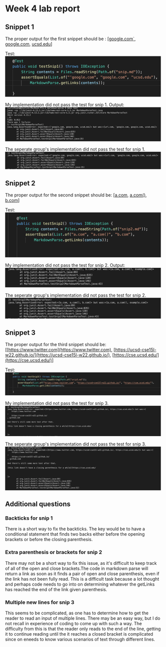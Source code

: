 # Week 4 lab report

## Snippet 1
The proper output for the first snippet should be : [[google.com`](``google.com), [google.com](google.com), [ucsd.edu](ucsd.edu)]

Test:
![snip 1 test](testsnip1.png)

My implementation did not pass the test for snip 1.
Output:
![Output snippet 1](myimpsnip1.png)

The seperate group's implementation did not pass the test for snip 1.
![Other group snippet 1](testimp1.png)

## Snippet 2
The proper output for the second snippet should be: [[a.com](a.com), [a.com()](a.com()[), [b.com](b.com)]

Test:
![snip 2 test](testsnip2.png)

My implementation did not pass the test for snip 2.
Output:
![Output snippet 2](myimpsnip2.png)

The seperate group's implementation did not pass the test for snip 2.
![Other group snippet 2](testimp2.png)



## Snippet 3
The proper output for the third snippet should be: [[https://www.twitter.com](https://www.twitter.com), [https://ucsd-cse15l-w22.github.io/](https://ucsd-cse15l-w22.github.io/), [https://cse.ucsd.edu/](https://cse.ucsd.edu/)]

Test:
![snip 3 test](testsnip3.png)

My implementation did not pass the test for snip 3.
![snip 3 test](myimpsnip3.png)

The seperate group's implementation did not pass the test for snip 3.
![Other group snippet 3](testimp3.png)



## Additional questions

### Backticks for snip 1
There is a short way to fix the backticks. The key would be to have a conditional statement that finds two backs either before the opening brackets or before the closing parenthesis.

### Extra parenthesis or brackets for snip 2
There may not be a short way to fix this issue, as it's difficult to keep track of all of the open and close brackets.The code in markdown parse will return a link as soon as it finds a pair of open and close parenthesis, even if the link has not been fully read. This is a difficult task because a lot thought and perhaps code needs to go into on determining whatever the getLinks has reached the end of the link given parenthesis.

### Multiple new lines for snip 3
This seems to be complicated, as one has to determine how to get the reader to read an input of multiple lines. There may be an easy way, but I do not recall in experience of coding to come up with such a way. The difficulty from this is that the reader only reads to the end of the line, getting it to continue reading until the it reaches a closed bracket is complicated since on eneeds to know various scenarios of text through different lines.